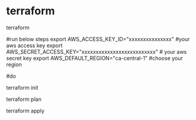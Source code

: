 # terraform
terraform

#run below steps
export AWS_ACCESS_KEY_ID="xxxxxxxxxxxxxxx" #your aws access key
export AWS_SECRET_ACCESS_KEY="xxxxxxxxxxxxxxxxxxxxxxxxxx" # your aws secret key
export AWS_DEFAULT_REGION="ca-central-1" #choose your region


#do

terraform init

terraform plan

terraform apply
